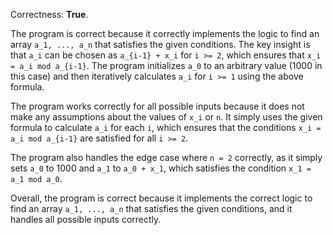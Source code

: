Correctness: **True**.

The program is correct because it correctly implements the logic to find an array `a_1, ..., a_n` that satisfies the given conditions. The key insight is that `a_i` can be chosen as `a_{i-1} + x_i` for `i >= 2`, which ensures that `x_i = a_i mod a_{i-1}`. The program initializes `a_0` to an arbitrary value (1000 in this case) and then iteratively calculates `a_i` for `i >= 1` using the above formula.

The program works correctly for all possible inputs because it does not make any assumptions about the values of `x_i` or `n`. It simply uses the given formula to calculate `a_i` for each `i`, which ensures that the conditions `x_i = a_i mod a_{i-1}` are satisfied for all `i >= 2`.

The program also handles the edge case where `n = 2` correctly, as it simply sets `a_0` to 1000 and `a_1` to `a_0 + x_1`, which satisfies the condition `x_1 = a_1 mod a_0`.

Overall, the program is correct because it implements the correct logic to find an array `a_1, ..., a_n` that satisfies the given conditions, and it handles all possible inputs correctly.